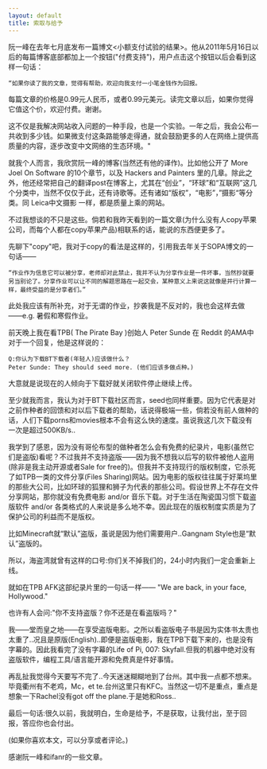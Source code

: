 ```yaml
---
layout: default
title: 索取与给予
---
```


阮一峰在去年七月底发布一篇博文<小额支付试验的结果>。他从2011年5月16日以后的每篇博客底部都加上一个按钮("付费支持")，用户点击这个按钮以后会看到这样一句话：

    “如果你读了我的文章，觉得有帮助，欢迎向我支付一小笔金钱作为回报。

每篇文章的价格是0.99元人民币，或者0.99元美元。读完文章以后，如果你觉得它值这个价，欢迎付费。谢谢。

这不仅是我解决网站收入问题的一种手段，也是一个实验。一年之后，我会公布一共收到多少钱。如果微支付这条路能够走得通，就会鼓励更多的人在网络上提供高质量的内容，逐步改变中文网络的生态环境。"

就我个人而言，我欣赏阮一峰的博客(当然还有他的译作)。比如他公开了 More Joel On Software 的10个章节，以及 Hackers and Painters 里的几章。除此之外，他还经常把自己的翻译post在博客上，尤其在“创业”，“环球”和“互联网”这几个分类中，当然不仅仅于此，还有诗歌等。还有诸如“版权”，“电影”，”摄影“等分类。同 Leica中文摄影 一样，都是质量上乘的网站。

不过我想谈的不只是这些。倘若和我昨天看到的一篇文章(为什么没有人copy苹果公司，而每个人都在copy苹果产品)相联系的话，能说的东西便更多了。

先聊下"copy"吧，我对于copy的看法是这样的，引用我去年关于SOPA博文的一句话——

    “作业作为信息它可以被分享，老师却对此禁止，我并不认为分享作业是一件坏事，当然抄就要另当别论了。分享作业可以让不同的解题思路在一起交会，某种意义上来说这就像是并行计算一样，最终受益的是分享者们。”

此处我应该有所补充，对于无谓的作业，抄袭我是不反对的，我也会这样去做
——e.g. 暑假和寒假作业。

前天晚上我在看TPB( The Pirate Bay )创始人 Peter Sunde 在 Reddit 的AMA中对于一个回复，他是这样说的：

    Q:你认为下载BT下载者(年轻人)应该做什么？
    Peter Sunde: They should seed more. (他们应该多做点种。)

大意就是说现在的人倾向于下载好就关闭软件停止继续上传。

至少就我而言，我认为对于BT下载社区而言，seed也同样重要。因为它代表是对之前作种者的回馈和对以后下载者的帮助，话说得极端一些，倘若没有前人做种的话，人们下载porns和movies根本不会有这么快的速度。虽说我这几次下载没有一次是超过500KB/s..

我学到了感恩，因为没有哥伦布型的做种者怎么会有免费的纪录片，电影(虽然它们是盗版)看呢？不过我并不支持盗版——因为我不想我以后写的软件被他人盗用(除非是我主动开源或者Sale for free的)。但我并不支持现行的版权制度，它杀死了如TPB一类的文件分享(Files Sharing)网站。因为电影的版权往往属于好莱坞里的那些大公司，比如环球的狐狸和狮子为代表的那些公司。假设世界上不存在文件分享网站，那你就没有免费电影 and/or 音乐下载。对于生活在陶瓷国习惯下载盗版软件 and/or 各类格式的人来说是多么地不幸。因此现在的版权制度实质是为了保护公司的利益而不是版权。

比如Minecraft就“默认”盗版，虽说是因为他们需要用户..Gangnam Style也是“默认”盗版的。
  
所以，海盗湾就曾有这样的口号:你们关不掉我们的，24小时内我们一定会重新上线。
  
就如在TPB AFK这部纪录片里的一句话一样—— "We are back, in your face, Hollywood."

也许有人会问:"你不支持盗版？你不还是在看盗版吗？"
  
我——堂而皇之地——在享受盗版电影。之所以看盗版电子书是因为实体书太贵也太重了..况且是原版(English)..即便是盗版电影，我在TPB下载下来的，也是没有字幕的。因此我看完了没有字幕的Life of Pi, 007: Skyfall.但我的机器中绝对没有盗版软件，编程工具/语言能开源和免费真是件好事情。


再乱扯我觉得今天要写不完了..今天迷迷糊糊地到了台州。其中我一点都不想来。毕竟衢州有不老鸡，Mc，et te.台州这里只有KFC。当然这一切不是重点，重点是想象一下Rachel没有got off the plane.于是她和Ross..

最后一句话:很久以前，我就明白，生命是给予，不是获取，让我付出，至于回报，答应你也会付出。
  
(如果你喜欢本文，可以分享或者评论。)
  
感谢阮一峰和ifanr的一些文章。